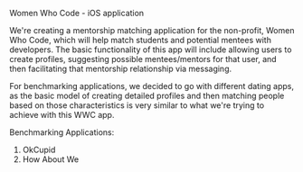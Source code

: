 Women Who Code - iOS application

We're creating a mentorship matching application for the non-profit, Women Who Code, which will help match students and potential mentees with developers. The basic functionality of this app will include allowing users to create profiles, suggesting possible mentees/mentors for that user, and then facilitating that mentorship relationship via messaging.

For benchmarking applications, we decided to go with different dating apps, as the basic model of creating detailed profiles and then matching people based on those characteristics is very similar to what we're trying to achieve with this WWC app. 

Benchmarking Applications:
1) OkCupid
2) How About We

